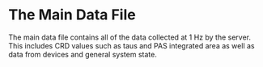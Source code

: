 # The Main Data File
The main data file contains all of the data collected at 1 Hz by the server.  This includes CRD values such as taus and PAS integrated area as well as data from devices and general system state.  